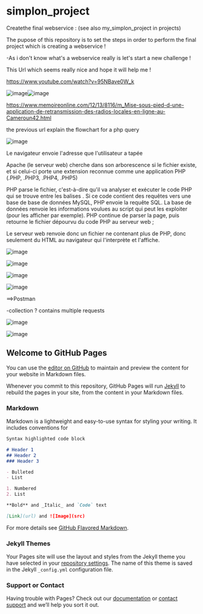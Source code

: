 # simplon_project
Createthe final webservice : (see also my_simplon_project in projects)

The pupose of this repository is to set the steps in order to perform the final project which is creating a webservice !

-As i don't know what's a webservice really is let's start a new challenge !

This Url which seems really nice and hope it will help me !

https://www.youtube.com/watch?v=95NBave0W_k


![image](https://user-images.githubusercontent.com/75574677/115830374-7c7e0e00-a410-11eb-91db-20e4aadd280c.png)![image](https://user-images.githubusercontent.com/75574677/115933849-0caf6800-a490-11eb-8263-74f38b336a0d.png)


https://www.memoireonline.com/12/13/8116/m_Mise-sous-pied-d-une-application-de-retransmission-des-radios-locales-en-ligne-au-Cameroun42.html

the previous url explain the flowchart for a php query

![image](https://user-images.githubusercontent.com/75574677/115831966-94569180-a412-11eb-8dbe-4cfdb4474c05.png)

 Le navigateur envoie l'adresse que l'utilisateur a tapée 
 
 Apache (le serveur web) cherche dans son arborescence si le fichier existe,
 et si celui-ci porte une extension reconnue comme une application PHP (.PHP, .PHP3, .PHP4, .PHP5)
 
 PHP parse le fichier, c'est-à-dire qu'il va analyser et exécuter le code PHP qui se trouve entre les balises <? PHP et ?>. 
 Si ce code contient des requêtes vers une base de base de données MySQL,
 PHP envoie la requête SQL. La base de données renvoie les informations voulues au script qui peut les exploiter 
 (pour les afficher par exemple). PHP continue de parser la page, puis retourne le fichier dépourvu du code PHP au serveur web ;

Le serveur web renvoie donc un fichier ne contenant plus de PHP, donc seulement du HTML au navigateur qui l'interprète et l'affiche.

![image](https://user-images.githubusercontent.com/75574677/115834182-37a8a600-a415-11eb-8cbb-78ab6d44120f.png)





![image](https://user-images.githubusercontent.com/75574677/115835730-e5688480-a416-11eb-8d02-7a0cf840c3c6.png)


![image](https://user-images.githubusercontent.com/75574677/115933778-e8ec2200-a48f-11eb-987c-6b406280a455.png)

![image](https://user-images.githubusercontent.com/75574677/115835779-f4e7cd80-a416-11eb-837f-6dca2ed23a45.png)


==>Postman

-collection ? contains multiple requests

![image](https://user-images.githubusercontent.com/75574677/116012252-c988fc80-a629-11eb-9070-66bc07000ded.png)

![image](https://user-images.githubusercontent.com/75574677/116012331-32707480-a62a-11eb-9879-3194d92bd005.png)


























## Welcome to GitHub Pages

You can use the [editor on GitHub](https://github.com/ZOFFKHAN/simplon_project/edit/gh-pages/index.md) to maintain and preview the content for your website in Markdown files.

Whenever you commit to this repository, GitHub Pages will run [Jekyll](https://jekyllrb.com/) to rebuild the pages in your site, from the content in your Markdown files.

### Markdown

Markdown is a lightweight and easy-to-use syntax for styling your writing. It includes conventions for

```markdown
Syntax highlighted code block

# Header 1
## Header 2
### Header 3

- Bulleted
- List

1. Numbered
2. List

**Bold** and _Italic_ and `Code` text

[Link](url) and ![Image](src)
```

For more details see [GitHub Flavored Markdown](https://guides.github.com/features/mastering-markdown/).

### Jekyll Themes

Your Pages site will use the layout and styles from the Jekyll theme you have selected in your [repository settings](https://github.com/ZOFFKHAN/simplon_project/settings/pages). The name of this theme is saved in the Jekyll `_config.yml` configuration file.

### Support or Contact

Having trouble with Pages? Check out our [documentation](https://docs.github.com/categories/github-pages-basics/) or [contact support](https://support.github.com/contact) and we’ll help you sort it out.
